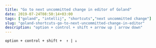 ```yaml
---
title: "Go to next uncommitted change in editor of Goland"
date: 2019-07-24T08:50:14+03:00
tags: ["goland", "intellij", "shortcuts","next uncommitted change"]
slug: "goland-shortcuts-go-to-next-uncommitted-change-in-editor"
description: "option + control + shift + arrow up | arrow down"
---
```

`option + control + shift +  ↑ | ↓`


